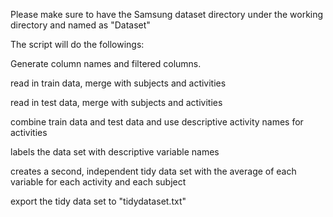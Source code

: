 
Please make sure to have the Samsung dataset directory under the working directory and named as "Dataset"

The script will do the followings:

Generate column names and filtered columns.

read in train data, merge with subjects and activities

read in test data, merge with subjects and activities

combine train data and test data and use descriptive activity names for activities

labels the data set with descriptive variable names

creates a second, independent tidy data set with the average of each variable for each activity and each subject

export the tidy data set to "tidydataset.txt"
